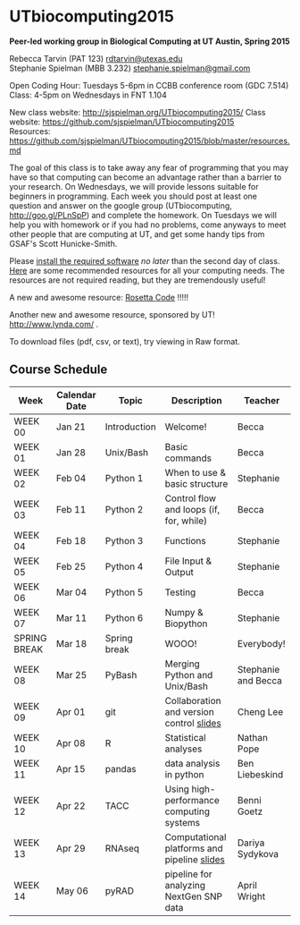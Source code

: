 # UTbiocomputing2015
**Peer-led working group in Biological Computing at UT Austin, Spring 2015**

Rebecca Tarvin (PAT 123) rdtarvin@utexas.edu
<br>Stephanie Spielman (MBB 3.232) stephanie.spielman@gmail.com

Open Coding Hour: Tuesdays 5-6pm in CCBB conference room (GDC 7.514)
<br>Class: 4-5pm on Wednesdays in FNT 1.104

New class website: http://sjspielman.org/UTbiocomputing2015/
Class website: https://github.com/sjspielman/UTbiocomputing2015
<br>Resources: https://github.com/sjspielman/UTbiocomputing2015/blob/master/resources.md


The goal of this class is to take away any fear of programming that you may have so that computing can become an advantage rather than a barrier to your research. On Wednesdays, we will provide lessons suitable for beginners in programming. Each week you should post at least one question and answer on the google group (UTbiocomputing, http://goo.gl/PLnSpP) and complete the homework. On Tuesdays we will help you with homework or if you had no problems, come anyways to meet other people that are computing at UT, and get some handy tips from GSAF's Scott Hunicke-Smith.

Please [install the required software](https://github.com/sjspielman/UTbiocomputing2015/blob/master/install.md) *no later* than the second day of class. 
[Here](https://github.com/sjspielman/UTbiocomputing2015/blob/master/resources.md) are some recommended resources for all your computing needs. The resources are not required reading, but they are tremendously useful!

A new and awesome resource: [Rosetta Code](https://rosettacode.org/wiki) !!!!!

Another new and awesome resource, sponsored by UT! http://www.lynda.com/ .

To download files (pdf, csv, or text), try viewing in Raw format.

## Course Schedule

Week    |  Calendar Date        | Topic        | Description | Teacher
--------|---------------|--------------|-------------|--------
WEEK 00 | Jan 21 | Introduction | Welcome! | Becca
WEEK 01 | Jan 28 | Unix/Bash    |  Basic commands | Becca
WEEK 02 | Feb 04 | Python 1     | When to use & basic structure | Stephanie
WEEK 03 | Feb 11 | Python 2     | Control flow and loops (if, for, while) | Becca
WEEK 04 | Feb 18 | Python 3     | Functions | Stephanie
WEEK 05 | Feb 25 | Python 4     | File Input & Output | Stephanie
WEEK 06 | Mar 04 | Python 5     | Testing             | Becca
WEEK 07 | Mar 11 | Python 6     | Numpy & Biopython | Stephanie
SPRING BREAK | Mar 18 | Spring break | WOOO! | Everybody!
WEEK 08 | Mar 25 | PyBash | Merging Python and Unix/Bash | Stephanie and Becca
WEEK 09 | Apr 01 | git | Collaboration and version control [slides](http://www.slideshare.net/chenghlee/intro-to-git-ut-biocomputing-2015) | Cheng Lee
WEEK 10 | Apr 08 | R  | Statistical analyses | Nathan Pope
WEEK 11 | Apr 15 | pandas  | data analysis in python    | Ben Liebeskind
WEEK 12 | Apr 22 | TACC | Using high-performance computing systems | Benni Goetz
WEEK 13 | Apr 29 | RNAseq | Computational platforms and pipeline [slides](/Lessons/RNA-seq_ppt.pdf) | Dariya Sydykova 
WEEK 14 | May 06 | pyRAD  | pipeline for analyzing NextGen SNP data | April Wright
